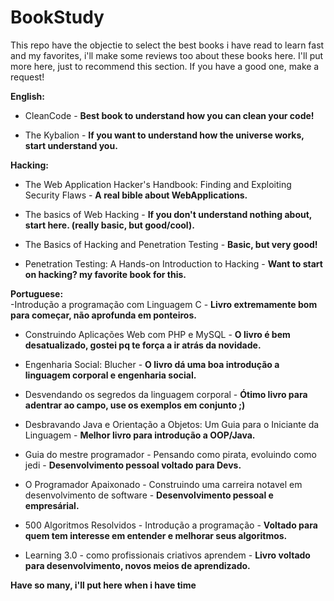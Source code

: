 # BookStudy
This repo have the objectie to select the best books i have read to learn fast and my favorites, i'll make some reviews too about these books here. I'll put more here, just to recommend this section. If you have a good one, make a request!  


**English:**  
- CleanCode - **Best book to understand how you can clean your code!**  

- The Kybalion - **If you want to understand how the universe works, start understand you.**
  
  
  
**Hacking:**  
- The Web Application Hacker's Handbook: Finding and Exploiting Security Flaws  - **A real bible about WebApplications.**  

- The basics of Web Hacking - **If you don't understand nothing about, start here. (really basic, but good/cool).**  

- The Basics of Hacking and Penetration Testing - **Basic, but very good!**  

- Penetration Testing: A Hands-on Introduction to Hacking  - **Want to start on hacking? my favorite book for this.**  
  
  
  
**Portuguese:**  
-Introdução a programação com Linguagem C - **Livro extremamente bom para começar, não aprofunda em ponteiros.**  

- Construindo Aplicações Web com PHP e MySQL - **O livro é bem desatualizado, gostei pq te força a ir atrás da novidade.**  

- Engenharia Social: Blucher - **O livro dá uma boa introdução a linguagem corporal e engenharia social.**  

- Desvendando os segredos da linguagem corporal - **Ótimo livro para adentrar ao campo, use os exemplos em conjunto ;)**  

- Desbravando Java e Orientação a Objetos: Um Guia para o Iniciante da Linguagem - **Melhor livro para introdução a OOP/Java.**  

- Guia do mestre programador - Pensando como pirata, evoluindo como jedi  - **Desenvolvimento pessoal voltado para Devs.**  

- O Programador Apaixonado - Construindo uma carreira notavel em desenvolvimento de software - **Desenvolvimento pessoal e empresárial.**  

- 500 Algoritmos Resolvidos - Introdução a programação - **Voltado para quem tem interesse em entender e melhorar seus algoritmos.**  

- Learning 3.0 - como profissionais criativos aprendem - **Livro voltado para desenvolvimento, novos meios de aprendizado.**
  
  
 
**Have so many, i'll put here when i have time**

